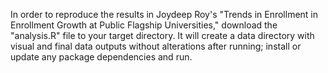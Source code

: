 In order to reproduce the results in Joydeep Roy's "Trends in Enrollment in Enrollment Growth at Public Flagship Universities," download the "analysis.R" file to your target directory. It will create a data directory with visual and final data outputs without alterations after running; install or update any package dependencies and run.